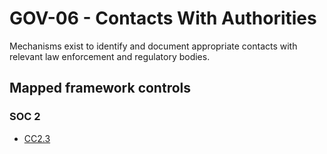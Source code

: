 # GOV-06 - Contacts With Authorities
Mechanisms exist to identify and document appropriate contacts with relevant law enforcement and regulatory bodies.
## Mapped framework controls
### SOC 2
- [CC2.3](../soc2/cc23.md)